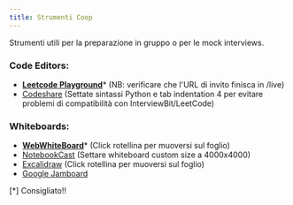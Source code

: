 ```yaml
---
title: Strumenti Coop
---
```


Strumenti utili per la preparazione in gruppo o per le mock interviews.  

### Code Editors:
  - [**Leetcode Playground**](https://leetcode.com/playground/)* (NB: verificare che l'URL di invito finisca in /live)
  - [Codeshare](https://codeshare.io/AdZxz8) (Settate sintassi Python e tab indentation 4 per evitare problemi di compatibilità con InterviewBit/LeetCode)

### Whiteboards:
  - [**WebWhiteBoard**](https://webwhiteboard.com/)* (Click rotellina per muoversi sul foglio)
  - [NotebookCast](https://www.notebookcast.com/en) (Settare whiteboard custom size a 4000x4000)
  - [Excalidraw](https://excalidraw.com/) (Click rotellina per muoversi sul foglio)
  - [Google Jamboard](https://jamboard.google.com/)


[*] Consigliato!!
